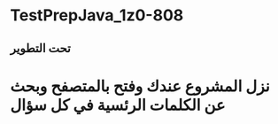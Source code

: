 # TestPrepJava_1z0-808


## تحت التطوير ## 

# نزل المشروع عندك  وفتح بالمتصفح وبحث عن الكلمات الرئسية في كل سؤال 

